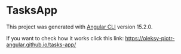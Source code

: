# TasksApp

This project was generated with [Angular CLI](https://github.com/angular/angular-cli) version 15.2.0.

If you want to check how it works click this link: https://oleksy-piotr-angular.github.io/tasks-app/
